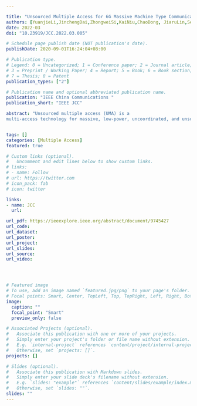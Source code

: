 ```yaml
---

title: "Unsourced Multiple Access for 6G Massive Machine Type Communications"
authors: [YuanjieLi,JinchengDai,ZhongweiSi,KaiNiu,ChaoDong, JiaruLin,SenWang,YifeiYuan]
date: 2022-03
doi: "10.23919/JCC.2022.03.005"

# Schedule page publish date (NOT publication's date).
publishDate: 2020-09-01T16:24:04+08:00

# Publication type.
# Legend: 0 = Uncategorized; 1 = Conference paper; 2 = Journal article;
# 3 = Preprint / Working Paper; 4 = Report; 5 = Book; 6 = Book section;
# 7 = Thesis; 8 = Patent
publication_types: ["2"]

# Publication name and optional abbreviated publication name.
publication: "IEEE China Communications "
publication_short: "IEEE JCC"

abstract: "Unsourced multiple access (UMA) is a
multi-access technology for massive, low-power, uncoordinated, and unsourced Machine Type Communication (MTC) networks. It ensures transmission reliability under the premise of high energy efficiency. Based on the analysis of the 6G MTC key performance indicators (KPIs) and scenario characteristics, this paper summarizes its requirements for radio access networks. Following this, the existing multiple access models are analyzed under these standards to determine UMA’s advantages for 6G MTC according to its design characteristics. The critical technology of UMA is the design of its multiple-access coding scheme. Therefore, the existing UMA coding schemes from different coding paradigms are further summarized and compared. In particular, this paper comprehensively considers the energy efficiency and computational complexity of these schemes, studies the changes of the above two indexes with the increase of access scale, and considers the trade-off between the two. It is revealed by the above analysis that some guiding rules of UMA coding design. Finally, the open problems and potentials in this field are given for future research."


tags: []
categories: [Multiple Access]
featured: true

# Custom links (optional).
#   Uncomment and edit lines below to show custom links.
# links:
# - name: Follow
# url: https://twitter.com
# icon_pack: fab
# icon: twitter

links:
- name: JCC
  url:

url_pdf: https://ieeexplore.ieee.org/abstract/document/9745427
url_code: 
url_dataset:
url_poster:
url_project:
url_slides:
url_source: 
url_video:




# Featured image
# To use, add an image named `featured.jpg/png` to your page's folder. 
# Focal points: Smart, Center, TopLeft, Top, TopRight, Left, Right, BottomLeft, Bottom, BottomRight.
image:
  caption: ""
  focal_point: "Smart"
  preview_only: false

# Associated Projects (optional).
#   Associate this publication with one or more of your projects.
#   Simply enter your project's folder or file name without extension.
#   E.g. `internal-project` references `content/project/internal-project/index.md`.
#   Otherwise, set `projects: []`.
projects: []

# Slides (optional).
#   Associate this publication with Markdown slides.
#   Simply enter your slide deck's filename without extension.
#   E.g. `slides: "example"` references `content/slides/example/index.md`.
#   Otherwise, set `slides: ""`.
slides: ""
---
```

